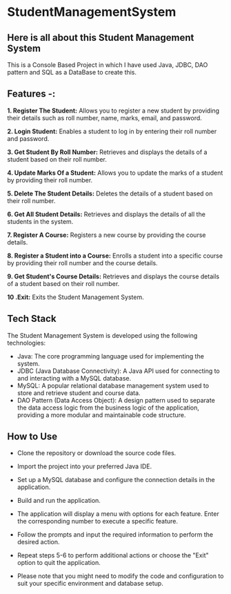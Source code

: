 # StudentManagementSystem 
## Here is all about this Student Management System 
This is a Console Based Project in which I have used Java, JDBC, DAO pattern and SQL as a DataBase to create this.
## Features -:

**1. Register The Student:** Allows you to register a new student by providing their details such as roll number, name, marks, email, and password.

**2. Login Student:** Enables a student to log in by entering their roll number and password.

**3. Get Student By Roll Number:** Retrieves and displays the details of a student based on their roll number.

**4. Update Marks Of a Student:** Allows you to update the marks of a student by providing their roll number.

**5. Delete The Student Details:** Deletes the details of a student based on their roll number.

**6. Get All Student Details:** Retrieves and displays the details of all the students in the system.

**7. Register A Course:** Registers a new course by providing the course details.

**8. Register a Student into a Course:** Enrolls a student into a specific course by providing their roll number and the course details.

**9. Get Student's Course Details:** Retrieves and displays the course details of a student based on their roll number.

**10 .Exit:** Exits the Student Management System.

## Tech Stack
The Student Management System is developed using the following technologies:

- Java: The core programming language used for implementing the system.
- JDBC (Java Database Connectivity): A Java API used for connecting to and interacting with a MySQL database.
- MySQL: A popular relational database management system used to store and retrieve student and course data.
- DAO Pattern (Data Access Object): A design pattern used to separate the data access logic from the business logic of the application, providing a more modular and maintainable code structure.

## How to Use
- Clone the repository or download the source code files.

- Import the project into your preferred Java IDE.

- Set up a MySQL database and configure the connection details in the application.

- Build and run the application.

- The application will display a menu with options for each feature. Enter the corresponding number to execute a specific feature.

- Follow the prompts and input the required information to perform the desired action.

- Repeat steps 5-6 to perform additional actions or choose the "Exit" option to quit the application.

- Please note that you might need to modify the code and configuration to suit your specific environment and database setup.
